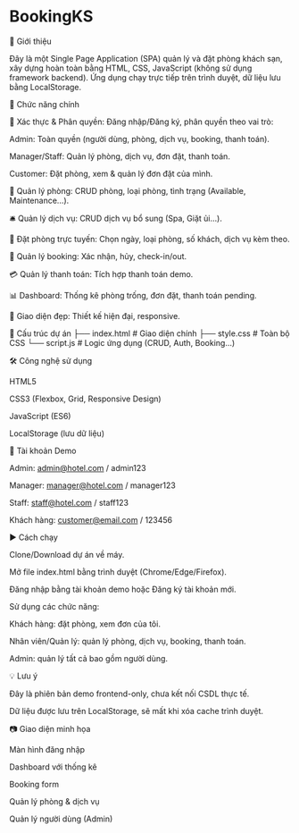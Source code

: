 # BookingKS
📌 Giới thiệu

Đây là một Single Page Application (SPA) quản lý và đặt phòng khách sạn, xây dựng hoàn toàn bằng HTML, CSS, JavaScript (không sử dụng framework backend).
Ứng dụng chạy trực tiếp trên trình duyệt, dữ liệu lưu bằng LocalStorage.

🚀 Chức năng chính

🔑 Xác thực & Phân quyền: Đăng nhập/Đăng ký, phân quyền theo vai trò:

Admin: Toàn quyền (người dùng, phòng, dịch vụ, booking, thanh toán).

Manager/Staff: Quản lý phòng, dịch vụ, đơn đặt, thanh toán.

Customer: Đặt phòng, xem & quản lý đơn đặt của mình.

🏨 Quản lý phòng: CRUD phòng, loại phòng, tình trạng (Available, Maintenance…).

🛎️ Quản lý dịch vụ: CRUD dịch vụ bổ sung (Spa, Giặt ủi…).

📅 Đặt phòng trực tuyến: Chọn ngày, loại phòng, số khách, dịch vụ kèm theo.

📂 Quản lý booking: Xác nhận, hủy, check-in/out.

💳 Quản lý thanh toán: Tích hợp thanh toán demo.

📊 Dashboard: Thống kê phòng trống, đơn đặt, thanh toán pending.

🎨 Giao diện đẹp: Thiết kế hiện đại, responsive.

📁 Cấu trúc dự án
├── index.html   # Giao diện chính
├── style.css    # Toàn bộ CSS
└── script.js    # Logic ứng dụng (CRUD, Auth, Booking...)

🛠️ Công nghệ sử dụng

HTML5

CSS3 (Flexbox, Grid, Responsive Design)

JavaScript (ES6)

LocalStorage (lưu dữ liệu)

👤 Tài khoản Demo

Admin: admin@hotel.com / admin123

Manager: manager@hotel.com / manager123

Staff: staff@hotel.com / staff123

Khách hàng: customer@email.com / 123456

▶️ Cách chạy

Clone/Download dự án về máy.

Mở file index.html bằng trình duyệt (Chrome/Edge/Firefox).

Đăng nhập bằng tài khoản demo hoặc Đăng ký tài khoản mới.

Sử dụng các chức năng:

Khách hàng: đặt phòng, xem đơn của tôi.

Nhân viên/Quản lý: quản lý phòng, dịch vụ, booking, thanh toán.

Admin: quản lý tất cả bao gồm người dùng.

💡 Lưu ý

Đây là phiên bản demo frontend-only, chưa kết nối CSDL thực tế.

Dữ liệu được lưu trên LocalStorage, sẽ mất khi xóa cache trình duyệt.

📷 Giao diện minh họa

Màn hình đăng nhập

Dashboard với thống kê

Booking form

Quản lý phòng & dịch vụ

Quản lý người dùng (Admin)
